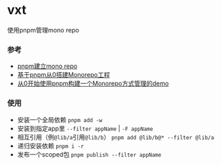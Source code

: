# vxt

使用pnpm管理mono repo

### 参考

* [pnpm建立mono repo](https://blog.csdn.net/qq_21567385/article/details/118590143)
* [基于pnpm从0搭建Monorepo工程](https://www.jianshu.com/p/906a76b84332)
* [从0开始使用pnpm构建一个Monorepo方式管理的demo](https://cloud.tencent.com/developer/article/2036975)

### 使用

* 安装一个全局依赖 `pnpm add -w`
* 安装到指定app里 `--filter appName` | `-F appName`
* 相互引用（例`@lib/a`引用`@lib/b`） `pnpm add @lib/b@* --filter @lib/a`
* 递归安装依赖 `pnpm i -r`
* 发布一个scoped包 `pnpm publish --filter appName`